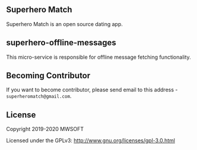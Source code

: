 ## Superhero Match
Superhero Match is an open source dating app.

## superhero-offline-messages
This micro-service is responsible for offline message fetching functionality. 

## Becoming Contributor
If you want to become contributor, please send email to this address - `superheromatch@gmail.com`.

## License
Copyright 2019-2020 MWSOFT

Licensed under the GPLv3: http://www.gnu.org/licenses/gpl-3.0.html